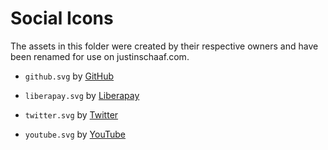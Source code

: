 # Social Icons

The assets in this folder were created by their respective owners and have been renamed for
use on justinschaaf.com.

- `github.svg` by [GitHub](https://github.com/logos)

- `liberapay.svg` by [Liberapay](https://github.com/liberapay/liberapay.com/blob/master/www/assets/liberapay/icon-v2_black.svg)

- `twitter.svg` by [Twitter](https://about.twitter.com/en_us/company/brand-resources.html)

- `youtube.svg` by [YouTube](https://www.youtube.com/yt/about/brand-resources/)
